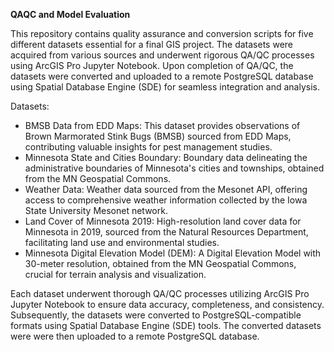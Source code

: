 **QAQC and Model Evaluation**

This repository contains quality assurance and conversion scripts for five different datasets essential for a final GIS project. The datasets were acquired from various sources and underwent rigorous QA/QC processes using ArcGIS Pro Jupyter Notebook. Upon completion of QA/QC, the datasets were converted and uploaded to a remote PostgreSQL database using Spatial Database Engine (SDE) for seamless integration and analysis.

Datasets:
* BMSB Data from EDD Maps: This dataset provides observations of Brown Marmorated Stink Bugs (BMSB) sourced from EDD Maps, contributing valuable insights for pest management studies.
* Minnesota State and Cities Boundary: Boundary data delineating the administrative boundaries of Minnesota's cities and townships, obtained from the MN Geospatial Commons.
* Weather Data: Weather data sourced from the Mesonet API, offering access to comprehensive weather information collected by the Iowa State University Mesonet network.
* Land Cover of Minnesota 2019: High-resolution land cover data for Minnesota in 2019, sourced from the Natural Resources Department, facilitating land use and environmental studies.
* Minnesota Digital Elevation Model (DEM): A Digital Elevation Model with 30-meter resolution, obtained from the MN Geospatial Commons, crucial for terrain analysis and visualization.

Each dataset underwent thorough QA/QC processes utilizing ArcGIS Pro Jupyter Notebook to ensure data accuracy, completeness, and consistency. Subsequently, the datasets were converted to PostgreSQL-compatible formats using Spatial Database Engine (SDE) tools. The converted datasets were were then uploaded to a remote PostgreSQL database.
